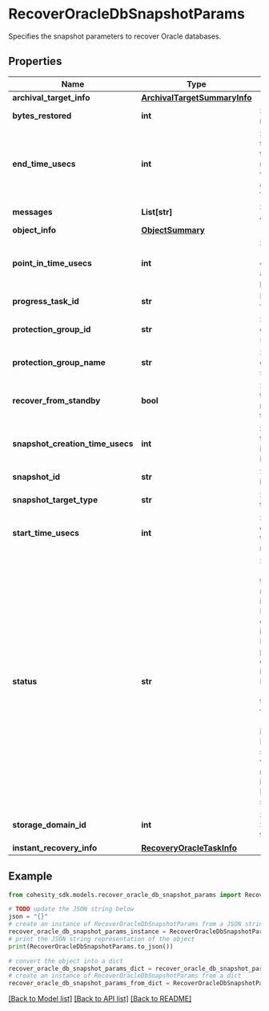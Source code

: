 # RecoverOracleDbSnapshotParams

Specifies the snapshot parameters to recover Oracle databases.

## Properties

Name | Type | Description | Notes
------------ | ------------- | ------------- | -------------
**archival_target_info** | [**ArchivalTargetSummaryInfo**](ArchivalTargetSummaryInfo.md) |  | [optional] 
**bytes_restored** | **int** | Specify the total bytes restored. | [optional] [readonly] 
**end_time_usecs** | **int** | Specifies the end time of the Recovery in Unix timestamp epoch in microseconds. This field will be populated only after Recovery is finished. | [optional] [readonly] 
**messages** | **List[str]** | Specify error messages about the object. | [optional] [readonly] 
**object_info** | [**ObjectSummary**](ObjectSummary.md) |  | [optional] 
**point_in_time_usecs** | **int** | Specifies the timestamp (in microseconds. from epoch) for recovering to a point-in-time in the past. | [optional] 
**progress_task_id** | **str** | Progress monitor task id for Recovery of VM. | [optional] [readonly] 
**protection_group_id** | **str** | Specifies the protection group id of the object snapshot. | [optional] 
**protection_group_name** | **str** | Specifies the protection group name of the object snapshot. | [optional] 
**recover_from_standby** | **bool** | Specifies that user wants to perform standby restore if it is enabled for this object. | [optional] 
**snapshot_creation_time_usecs** | **int** | Specifies the time when the snapshot is created in Unix timestamp epoch in microseconds. | [optional] [readonly] 
**snapshot_id** | **str** | Specifies the snapshot id. | 
**snapshot_target_type** | **str** | Specifies the snapshot target type. | [optional] [readonly] 
**start_time_usecs** | **int** | Specifies the start time of the Recovery in Unix timestamp epoch in microseconds. | [optional] [readonly] 
**status** | **str** | Status of the Recovery. &#39;Running&#39; indicates that the Recovery is still running. &#39;Canceled&#39; indicates that the Recovery has been cancelled. &#39;Canceling&#39; indicates that the Recovery is in the process of being cancelled. &#39;Failed&#39; indicates that the Recovery has failed. &#39;Succeeded&#39; indicates that the Recovery has finished successfully. &#39;SucceededWithWarning&#39; indicates that the Recovery finished successfully, but there were some warning messages. &#39;Skipped&#39; indicates that the Recovery task was skipped. | [optional] [readonly] 
**storage_domain_id** | **int** | Specifies the ID of the Storage Domain where this snapshot is stored. | [optional] [readonly] 
**instant_recovery_info** | [**RecoveryOracleTaskInfo**](RecoveryOracleTaskInfo.md) |  | [optional] 

## Example

```python
from cohesity_sdk.models.recover_oracle_db_snapshot_params import RecoverOracleDbSnapshotParams

# TODO update the JSON string below
json = "{}"
# create an instance of RecoverOracleDbSnapshotParams from a JSON string
recover_oracle_db_snapshot_params_instance = RecoverOracleDbSnapshotParams.from_json(json)
# print the JSON string representation of the object
print(RecoverOracleDbSnapshotParams.to_json())

# convert the object into a dict
recover_oracle_db_snapshot_params_dict = recover_oracle_db_snapshot_params_instance.to_dict()
# create an instance of RecoverOracleDbSnapshotParams from a dict
recover_oracle_db_snapshot_params_from_dict = RecoverOracleDbSnapshotParams.from_dict(recover_oracle_db_snapshot_params_dict)
```
[[Back to Model list]](../README.md#documentation-for-models) [[Back to API list]](../README.md#documentation-for-api-endpoints) [[Back to README]](../README.md)


